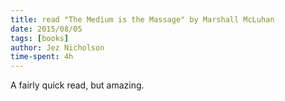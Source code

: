 ```yaml
---
title: read "The Medium is the Massage" by Marshall McLuhan
date: 2015/08/05
tags: [books]
author: Jez Nicholson
time-spent: 4h
---
```

​​A fairly quick read, but amazing.